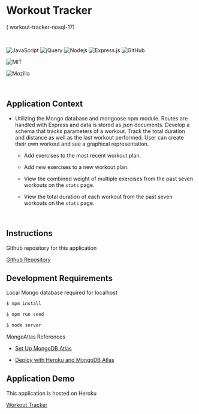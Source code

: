 # Workout Tracker
( workout-tracker-nosql-17)

<br>

<p>
<img alt="JavaScript" src="https://img.shields.io/badge/javascript%20-%23323330.svg?&style=for-the-badge&logo=javascript&logoColor=%23F7DF1E"/>
<img alt="jQuery" src="https://img.shields.io/badge/jquery%20-%230769AD.svg?&style=for-the-badge&logo=jquery&logoColor=white"/>
 <img alt="Nodejs" src="https://img.shields.io/badge/-Nodejs-43853d?style=flat-square&logo=Node.js&logoColor=white" />
 <img alt="Express.js" src="https://img.shields.io/badge/express.js%20-%23404d59.svg?&style=for-the-badge"/>
 <img alt="GitHub" src="https://img.shields.io/badge/github%20-%23121011.svg?&style=for-the-badge&logo=github&logoColor=white"/>
 </p>


![MIT](https://img.shields.io/badge/License-MIT-yellow.svg)

![Mozilla](https://img.shields.io/badge/License-MPL%202.0-brightgreen.svg)

<br>

## Application Context

* Utilizing the Mongo database and mongoose npm module. Routes are handled with Express and data is stored as json documents.  Develop a schema that tracks parameters of a workout.  Track the total duration and distance as well as the last workout performed.  User can create their own workout and see a graphical representation.


  * Add exercises to the most recent workout plan.

  * Add new exercises to a new workout plan.

  * View the combined weight of multiple exercises from the past seven workouts on the `stats` page.

  * View the total duration of each workout from the past seven workouts on the `stats` page.

<br>

## Instructions

Github repository for this application

[Github Repository](https://github.com/bootcampdev/workout-tracker-nosql-17)


## Development Requirements 
Local Mongo database required for localhost

```md
$ npm install

$ npm run seed

$ node server
```

MongoAtlas References

  * [Set Up MongoDB Atlas](../04-Important/MongoAtlas-Setup.md)

  * [Deploy with Heroku and MongoDB Atlas](../04-Important/MongoAtlas-Deploy.md)

## Application Demo

This application is hosted on Heroku


[Workout Tracker](https://agile-dusk-49539.herokuapp.com/)